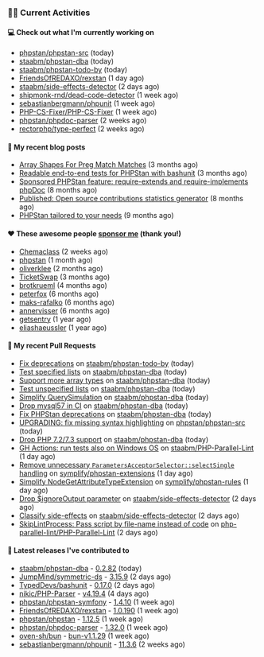 ### 👨‍💻 Current Activities


#### 💻 Check out what I'm currently working on

- [phpstan/phpstan-src](https://github.com/phpstan/phpstan-src) (today)
- [staabm/phpstan-dba](https://github.com/staabm/phpstan-dba) (today)
- [staabm/phpstan-todo-by](https://github.com/staabm/phpstan-todo-by) (today)
- [FriendsOfREDAXO/rexstan](https://github.com/FriendsOfREDAXO/rexstan) (1 day ago)
- [staabm/side-effects-detector](https://github.com/staabm/side-effects-detector) (2 days ago)
- [shipmonk-rnd/dead-code-detector](https://github.com/shipmonk-rnd/dead-code-detector) (1 week ago)
- [sebastianbergmann/phpunit](https://github.com/sebastianbergmann/phpunit) (1 week ago)
- [PHP-CS-Fixer/PHP-CS-Fixer](https://github.com/PHP-CS-Fixer/PHP-CS-Fixer) (1 week ago)
- [phpstan/phpdoc-parser](https://github.com/phpstan/phpdoc-parser) (2 weeks ago)
- [rectorphp/type-perfect](https://github.com/rectorphp/type-perfect) (2 weeks ago)


#### 📜 My recent blog posts

- [Array Shapes For Preg Match Matches](https://staabm.github.io/2024/07/05/array-shapes-for-preg-match-matches.html) (3 months ago)
- [Readable end-to-end tests for PHPStan with bashunit](https://staabm.github.io/2024/06/28/readable-phpstan-end-to-end-tests-with-bashunit.html) (3 months ago)
- [Sponsored PHPStan feature: require-extends and require-implements phpDoc](https://staabm.github.io/2024/01/15/phpstan-require-extends-implements.html) (8 months ago)
- [Published: Open source contributions statistics generator](https://staabm.github.io/2024/01/10/oss-contribs-published.html) (8 months ago)
- [PHPStan tailored to your needs](https://staabm.github.io/2024/01/01/phpstan-customizing.html) (9 months ago)


#### ❤️ These awesome people [sponsor me](https://github.com/sponsors/staabm) (thank you!)

- [Chemaclass](https://github.com/Chemaclass) (2 weeks ago)
- [phpstan](https://github.com/phpstan) (1 month ago)
- [oliverklee](https://github.com/oliverklee) (2 months ago)
- [TicketSwap](https://github.com/TicketSwap) (3 months ago)
- [brotkrueml](https://github.com/brotkrueml) (4 months ago)
- [peterfox](https://github.com/peterfox) (6 months ago)
- [maks-rafalko](https://github.com/maks-rafalko) (6 months ago)
- [annervisser](https://github.com/annervisser) (6 months ago)
- [getsentry](https://github.com/getsentry) (1 year ago)
- [eliashaeussler](https://github.com/eliashaeussler) (1 year ago)


#### 🔨 My recent Pull Requests

- [Fix deprecations](https://github.com/staabm/phpstan-todo-by/pull/112) on [staabm/phpstan-todo-by](https://github.com/staabm/phpstan-todo-by) (today)
- [Test specified lists](https://github.com/staabm/phpstan-dba/pull/688) on [staabm/phpstan-dba](https://github.com/staabm/phpstan-dba) (today)
- [Support more array types](https://github.com/staabm/phpstan-dba/pull/687) on [staabm/phpstan-dba](https://github.com/staabm/phpstan-dba) (today)
- [Test unspecified lists](https://github.com/staabm/phpstan-dba/pull/686) on [staabm/phpstan-dba](https://github.com/staabm/phpstan-dba) (today)
- [Simplify QuerySimulation](https://github.com/staabm/phpstan-dba/pull/685) on [staabm/phpstan-dba](https://github.com/staabm/phpstan-dba) (today)
- [Drop mysql57 in CI](https://github.com/staabm/phpstan-dba/pull/684) on [staabm/phpstan-dba](https://github.com/staabm/phpstan-dba) (today)
- [Fix PHPStan deprecations](https://github.com/staabm/phpstan-dba/pull/683) on [staabm/phpstan-dba](https://github.com/staabm/phpstan-dba) (today)
- [UPGRADING: fix missing syntax highlighting](https://github.com/phpstan/phpstan-src/pull/3525) on [phpstan/phpstan-src](https://github.com/phpstan/phpstan-src) (today)
- [Drop PHP 7.2/7.3 support](https://github.com/staabm/phpstan-dba/pull/682) on [staabm/phpstan-dba](https://github.com/staabm/phpstan-dba) (today)
- [GH Actions: run tests also on Windows OS](https://github.com/staabm/PHP-Parallel-Lint/pull/1) on [staabm/PHP-Parallel-Lint](https://github.com/staabm/PHP-Parallel-Lint) (1 day ago)
- [Remove unnecessary `ParametersAcceptorSelector::selectSingle` handling](https://github.com/symplify/phpstan-extensions/pull/9) on [symplify/phpstan-extensions](https://github.com/symplify/phpstan-extensions) (1 day ago)
- [Simplify NodeGetAttributeTypeExtension](https://github.com/symplify/phpstan-rules/pull/142) on [symplify/phpstan-rules](https://github.com/symplify/phpstan-rules) (1 day ago)
- [Drop $ignoreOutput parameter](https://github.com/staabm/side-effects-detector/pull/7) on [staabm/side-effects-detector](https://github.com/staabm/side-effects-detector) (2 days ago)
- [Classify side-effects](https://github.com/staabm/side-effects-detector/pull/6) on [staabm/side-effects-detector](https://github.com/staabm/side-effects-detector) (2 days ago)
- [SkipLintProcess: Pass script by file-name instead of code](https://github.com/php-parallel-lint/PHP-Parallel-Lint/pull/178) on [php-parallel-lint/PHP-Parallel-Lint](https://github.com/php-parallel-lint/PHP-Parallel-Lint) (2 days ago)


#### 🔭 Latest releases I've contributed to

- [staabm/phpstan-dba](https://github.com/staabm/phpstan-dba) - [0.2.82](https://github.com/staabm/phpstan-dba/releases/tag/0.2.82) (today)
- [JumpMind/symmetric-ds](https://github.com/JumpMind/symmetric-ds) - [3.15.9](https://github.com/JumpMind/symmetric-ds/releases/tag/3.15.9) (2 days ago)
- [TypedDevs/bashunit](https://github.com/TypedDevs/bashunit) - [0.17.0](https://github.com/TypedDevs/bashunit/releases/tag/0.17.0) (2 days ago)
- [nikic/PHP-Parser](https://github.com/nikic/PHP-Parser) - [v4.19.4](https://github.com/nikic/PHP-Parser/releases/tag/v4.19.4) (4 days ago)
- [phpstan/phpstan-symfony](https://github.com/phpstan/phpstan-symfony) - [1.4.10](https://github.com/phpstan/phpstan-symfony/releases/tag/1.4.10) (1 week ago)
- [FriendsOfREDAXO/rexstan](https://github.com/FriendsOfREDAXO/rexstan) - [1.0.190](https://github.com/FriendsOfREDAXO/rexstan/releases/tag/1.0.190) (1 week ago)
- [phpstan/phpstan](https://github.com/phpstan/phpstan) - [1.12.5](https://github.com/phpstan/phpstan/releases/tag/1.12.5) (1 week ago)
- [phpstan/phpdoc-parser](https://github.com/phpstan/phpdoc-parser) - [1.32.0](https://github.com/phpstan/phpdoc-parser/releases/tag/1.32.0) (1 week ago)
- [oven-sh/bun](https://github.com/oven-sh/bun) - [bun-v1.1.29](https://github.com/oven-sh/bun/releases/tag/bun-v1.1.29) (1 week ago)
- [sebastianbergmann/phpunit](https://github.com/sebastianbergmann/phpunit) - [11.3.6](https://github.com/sebastianbergmann/phpunit/releases/tag/11.3.6) (2 weeks ago)
